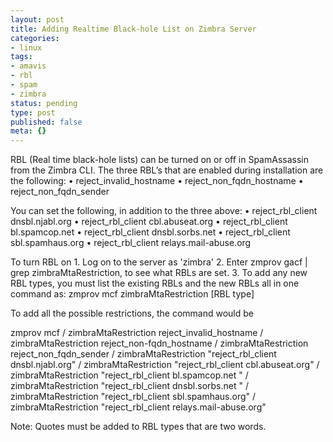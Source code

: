 ```yaml
---
layout: post
title: Adding Realtime Black-hole List on Zimbra Server
categories:
- linux
tags:
- amavis
- rbl
- spam
- zimbra
status: pending
type: post
published: false
meta: {}
---
```

RBL (Real time black-hole lists) can be turned on or off in SpamAssassin from the Zimbra CLI. The three RBL’s that are enabled during installation are the following: • reject\_invalid\_hostname • reject\_non\_fqdn\_hostname • reject\_non\_fqdn\_sender

You can set the following, in addition to the three above: • reject\_rbl\_client dnsbl.njabl.org • reject\_rbl\_client cbl.abuseat.org • reject\_rbl\_client bl.spamcop.net • reject\_rbl\_client dnsbl.sorbs.net • reject\_rbl\_client sbl.spamhaus.org • reject\_rbl\_client relays.mail-abuse.org

To turn RBL on 1. Log on to the server as 'zimbra' 2. Enter zmprov gacf | grep zimbraMtaRestriction, to see what RBLs are set. 3. To add any new RBL types, you must list the existing RBLs and the new RBLs all in one command as: zmprov mcf zimbraMtaRestriction [RBL type]

To add all the possible restrictions, the command would be

zmprov mcf / zimbraMtaRestriction reject\_invalid\_hostname / zimbraMtaRestriction reject\_non-fqdn\_hostname / zimbraMtaRestriction reject\_non\_fqdn\_sender / zimbraMtaRestriction "reject\_rbl\_client dnsbl.njabl.org" / zimbraMtaRestriction "reject\_rbl\_client cbl.abuseat.org" / zimbraMtaRestriction "reject\_rbl\_client bl.spamcop.net " / zimbraMtaRestriction "reject\_rbl\_client dnsbl.sorbs.net " / zimbraMtaRestriction "reject\_rbl\_client sbl.spamhaus.org" / zimbraMtaRestriction "reject\_rbl\_client relays.mail-abuse.org"

Note: Quotes must be added to RBL types that are two words.

